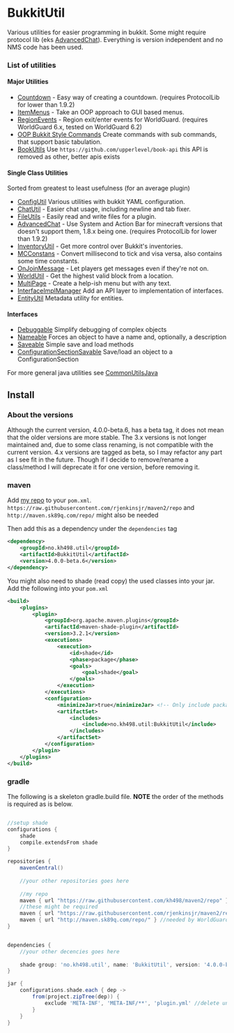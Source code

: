 # BukkitUtil

Various utilities for easier programming in bukkit. Some might require protocol lib (eks [AdvancedChat](https://github.com/kh498/BukkitUtil/blob/v4.0.0-beta.6/src/main/java/no/kh498/util/chat/AdvancedChat.java#L68)). Everything is version independent and no NMS code has been used. 

### List of utilities

#### Major Utilities 

* [Countdown](https://github.com/kh498/BukkitUtil/tree/v4.0.0-beta.6/src/main/java/no/kh498/util/countdown) - Easy way of creating a countdown. (requires ProtocolLib for lower than 1.9.2)
* [ItemMenus](https://github.com/kh498/BukkitUtil/tree/v4.0.0-beta.6/src/main/java/no/kh498/util/itemMenus) - Take an OOP approach to GUI based menus.
* [RegionEvents](https://github.com/kh498/BukkitUtil/blob/v4.0.0-beta.6/src/main/java/no/kh498/util/regionEvents) - Region exit/enter events for WorldGuard. (requires WorldGuard 6.x, tested on WorldGuard 6.2)
* [OOP Bukkit Style Commands](https://github.com/kh498/BukkitUtil/tree/v4.0.0-beta.6/src/main/java/no/kh498/util/command) Create commands with sub commands, that support basic tabulation.
* [BookUtils](https://github.com/upperlevel/book-api) Use `https://github.com/upperlevel/book-api` this API is removed as other, better apis exists

#### Single Class Utilities

Sorted from greatest to least usefulness (for an average plugin)

* [ConfigUtil](https://github.com/kh498/BukkitUtil/blob/v4.0.0-beta.6/src/main/java/no/kh498/util/ConfigUtil.java) Various utilities with bukkit YAML configuration.
* [ChatUtil](https://github.com/kh498/BukkitUtil/blob/v4.0.0-beta.6/src/main/java/no/kh498/util/ChatUtil.java) - Easier chat usage, including newline and tab fixer.
* [FileUtils](https://github.com/kh498/BukkitUtil/blob/v4.0.0-beta.6/src/main/java/no/kh498/util/FileUtils.java) - Easily read and write files for a plugin.
* [AdvancedChat](https://github.com/kh498/BukkitUtil/tree/v4.0.0-beta.6/src/main/java/no/kh498/util/chat) - Use System and Action Bar for minecraft versions that doesn't support them, 1.8.x being one. (requires ProtocolLib for lower than 1.9.2)
* [InventoryUtil](https://github.com/kh498/BukkitUtil/blob/v4.0.0-beta.6/src/main/java/no/kh498/util/InventoryUtil.java) - Get more control over Bukkit's inventories.
* [MCConstans](https://github.com/kh498/BukkitUtil/blob/v4.0.0-beta.6/src/main/java/no/kh498/util/MCConstants.java) - Convert millisecond to tick and visa versa, also contains some time constants.
* [OnJoinMessage](https://github.com/kh498/BukkitUtil/blob/v4.0.0-beta.6/src/main/java/no/kh498/util/OnJoinMessage.java) - Let players get messages even if they're not on.
* [WorldUtil](https://github.com/kh498/BukkitUtil/blob/v4.0.0-beta.6/src/main/java/no/kh498/util/WorldUtil.java) - Get the highest valid block from a location.
* [MultiPage](https://github.com/kh498/BukkitUtil/blob/v4.0.0-beta.6/src/main/java/no/kh498/util/MultiPage.java) - Create a help-ish menu but with any text.
* [InterfaceImplManager](https://github.com/kh498/BukkitUtil/blob/v4.0.0-beta.6/src/main/java/no/kh498/util/InterfaceImplManager.java) Add an API layer to implementation of interfaces.
* [EntityUtil](https://github.com/kh498/BukkitUtil/blob/v4.0.0-beta.6/src/main/java/no/kh498/util/EntityUtil.java) Metadata utility for entities.

#### Interfaces

* [Debuggable](https://github.com/kh498/BukkitUtil/blob/v4.0.0-beta.6/src/main/java/no/kh498/util/Debuggable.java) Simplify debugging of complex objects
* [Nameable](https://github.com/kh498/BukkitUtil/blob/v4.0.0-beta.6/src/main/java/no/kh498/util/Nameable.java) Forces an object to have a name and, optionally, a description
* [Saveable](https://github.com/kh498/BukkitUtil/blob/v4.0.0-beta.6/src/main/java/no/kh498/util/Saveable.java) Simple save and load methods
* [ConfigurationSectionSavable](https://github.com/kh498/BukkitUtil/blob/v4.0.0-beta.6/src/main/java/no/kh498/util/ConfigurationSectionSavable.java) Save/load an object to a ConfigurationSection

For more general java utilities see [CommonUtilsJava](https://github.com/kh498/CommonUtilsJava)

## Install

### About the versions

Although the current version, 4.0.0-beta.6, has a beta tag, it does not mean that the older versions are more stable. The 3.x versions is not longer maintained and, due to some class renaming, is not compatible with the current version. 4.x versions are tagged as beta, so I may refactor any part as I see fit in the future. Though if I decide to remove/rename a class/method I will deprecate it for one version, before removing it.

### maven

Add [my repo](https://github.com/kh498/maven2) to your `pom.xml`. `https://raw.githubusercontent.com/rjenkinsjr/maven2/repo` and `http://maven.sk89q.com/repo/` might also be needed


Then add this as a dependency under the `dependencies` tag

```xml
<dependency>
    <groupId>no.kh498.util</groupId>
    <artifactId>BukkitUtil</artifactId>
    <version>4.0.0-beta.6</version>
</dependency>
```

You might also need to shade (read copy) the used classes into your jar. Add the following into your `pom.xml`

```xml
<build>
    <plugins>
        <plugin>
            <groupId>org.apache.maven.plugins</groupId>
            <artifactId>maven-shade-plugin</artifactId>
            <version>3.2.1</version>
            <executions>
                <execution>
                    <id>shade</id>
                    <phase>package</phase>
                    <goals>
                        <goal>shade</goal>
                    </goals>
                </execution>
            </executions>
            <configuration>
                <minimizeJar>true</minimizeJar> <!-- Only include packages that you are using. Note: Requires Java 1.5 or higher. -->
                <artifactSet>
                    <includes>
                        <include>no.kh498.util:BukkitUtil</include>
                    </includes>
                </artifactSet>
            </configuration>
        </plugin>
    </plugins>
</build>       
```

### gradle

The following is a skeleton gradle.build file. **NOTE** the order of the methods is required as is below.

```groovy

//setup shade
configurations {
    shade
    compile.extendsFrom shade
}

repositories {
    mavenCentral()
    
    //your other repositories goes here
    
    //my repo
    maven { url "https://raw.githubusercontent.com/kh498/maven2/repo" }
    //these might be required
    maven { url "https://raw.githubusercontent.com/rjenkinsjr/maven2/repo" } // needed by slf4bukkit (a logger)
    maven { url "http://maven.sk89q.com/repo/" } //needed by WorldGuard
}


dependencies {
    //your other decencies goes here
    
    shade group: 'no.kh498.util', name: 'BukkitUtil', version: '4.0.0-beta.6'
}

jar {
    configurations.shade.each { dep ->
        from(project.zipTree(dep)) {
            exclude 'META-INF', 'META-INF/**', 'plugin.yml' //delete unwanted/duplicate stuff
        }
    }
}
```
